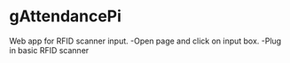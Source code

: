 # gAttendancePi
Web app for RFID scanner input.
-Open page and click on input box.
-Plug in basic RFID scanner

